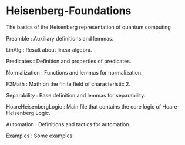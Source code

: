 # Heisenberg-Foundations
The basics of the Heisenberg representation of quantum computing

Preamble : Auxiliary definitions and lemmas.

LinAlg : Result about linear algebra.

Predicates : Definition and properties of predicates.

Normalization : Functions and lemmas for normalization.

F2Math : Math on the finite field of characteristic 2.

Separability : Base definition and lemmas for separability.

HoareHeisenbergLogic : Main file that contains the core logic of Hoare-Heisenberg Logic.

Automation : Definitions and tactics for automation.

Examples : Some examples.